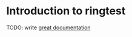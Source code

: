 # Introduction to ringtest

TODO: write [great documentation](http://jacobian.org/writing/great-documentation/what-to-write/)
